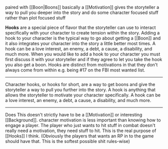 paired with [[Boon|Boons]]
basically a [[Motivation]]
gives the storyteller a way to pull you deeper into the story and do some character focused stuff rather than plot focused stuff

**Hooks** are a special piece of flavor that the storyteller can use to interact specifically with your character to create tension within the story. Adding a hook to your character is the typical way to go about getting a [[Boon]] and it also integrates your character into the story a little better most times. A hook can be a love interest, an enemy, a debt, a cause, a disability, and much more. When you would like to add a hook to your character you must first discuss it with your storyteller and if they agree to let you take the hook you also get a boon. Hooks are distinct from motivations in that they don't always come from within e.g. being #17 on the FBI most wanted list.

---

Character hooks, or hooks for short, are a way to get boons and give the storyteller a way to pull you further into the story. A hook is anything that allows the storyteller to motivate your character specifically. A hook can be a love interest, an enemy, a debt, a cause, a disability, and much more.

---

Does This doesn't strictly have to be a [[Motivation]] or interesting [[Background]].
character motivation is less important than knowing how to engage a player. The player who just wants to hit stuff in combat doesn't really need a motivation, they need stuff to hit. This is the real purpose of [[Hooks]] I think. (Obviously the players that wants an RP in to the game should have that. This is the softest possible shit rules-wise)